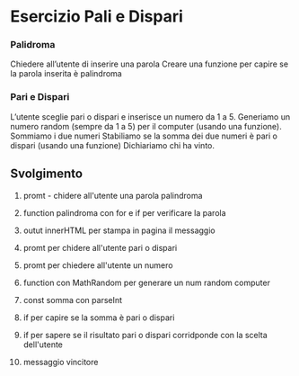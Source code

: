 Esercizio Pali e Dispari
===
### Palidroma
Chiedere all’utente di inserire una parola
Creare una funzione per capire se la parola inserita è palindroma

### Pari e Dispari
L’utente sceglie pari o dispari e inserisce un numero da 1 a 5.
Generiamo un numero random (sempre da 1 a 5) per il computer (usando una funzione).
Sommiamo i due numeri
Stabiliamo se la somma dei due numeri è pari o dispari (usando una funzione)
Dichiariamo chi ha vinto.

## Svolgimento
1. promt - chidere all'utente una parola palindroma
2. function palindroma con for e if per verificare la parola
3. outut innerHTML per stampa in pagina il messaggio

4. promt per chidere all'utente pari o dispari
5. promt per chiedere all'utente un numero 
6. function con MathRandom per generare un num random computer
7. const somma con parseInt
8. if per capire se la somma è pari o dispari
9. if per sapere se il risultato pari o dispari corridponde con la scelta dell'utente
10. messaggio vincitore



